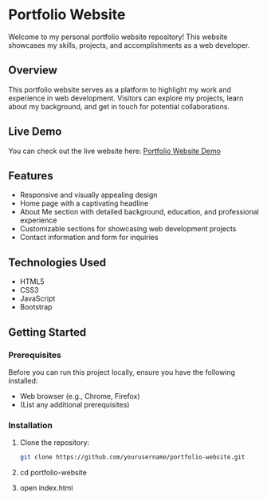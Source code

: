 # Portfolio Website

Welcome to my personal portfolio website repository! This website showcases my skills, projects, and accomplishments as a web developer.


## Overview

This portfolio website serves as a platform to highlight my work and experience in web development. Visitors can explore my projects, learn about my background, and get in touch for potential collaborations.

## Live Demo

You can check out the live website here: [Portfolio Website Demo](https://anvesh1041.github.io/PRODIGY_WD_04/)

## Features

- Responsive and visually appealing design
- Home page with a captivating headline 
- About Me section with detailed background, education, and professional experience
- Customizable sections for showcasing web development projects
- Contact information and form for inquiries

## Technologies Used

- HTML5
- CSS3
- JavaScript
- Bootstrap 

## Getting Started

### Prerequisites

Before you can run this project locally, ensure you have the following installed:

- Web browser (e.g., Chrome, Firefox)
- (List any additional prerequisites)

### Installation

1. Clone the repository:

   ```sh
   git clone https://github.com/yourusername/portfolio-website.git
2. cd portfolio-website
3. open index.html

